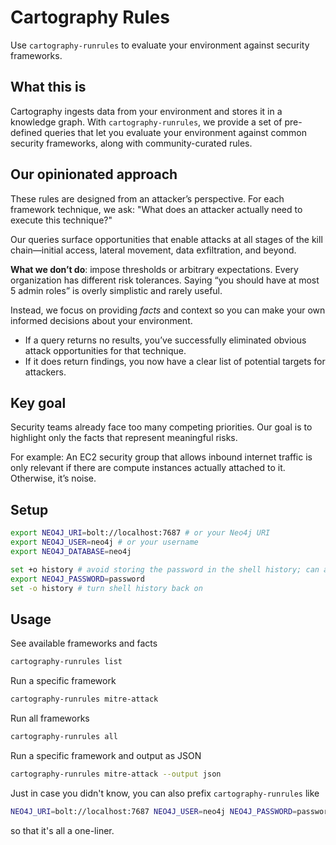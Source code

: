 # Cartography Rules

Use `cartography-runrules` to evaluate your environment against security frameworks.

## What this is

Cartography ingests data from your environment and stores it in a knowledge graph. With `cartography-runrules`, we provide a set of pre-defined queries that let you evaluate your environment against common security frameworks, along with community-curated rules.


## Our opinionated approach

These rules are designed from an attacker’s perspective. For each framework technique, we ask: "What does an attacker actually need to execute this technique?"

Our queries surface opportunities that enable attacks at all stages of the kill chain—initial access, lateral movement, data exfiltration, and beyond.

**What we don’t do**: impose thresholds or arbitrary expectations.
Every organization has different risk tolerances. Saying “you should have at most 5 admin roles” is overly simplistic and rarely useful.

Instead, we focus on providing _facts_ and context so you can make your own informed decisions about your environment.
- If a query returns no results, you’ve successfully eliminated obvious attack opportunities for that technique.
- If it does return findings, you now have a clear list of potential targets for attackers.


## Key goal

Security teams already face too many competing priorities. Our goal is to highlight only the facts that represent meaningful risks.

For example:
An EC2 security group that allows inbound internet traffic is only relevant if there are compute instances actually attached to it. Otherwise, it’s noise.

## Setup

```bash
export NEO4J_URI=bolt://localhost:7687 # or your Neo4j URI
export NEO4J_USER=neo4j # or your username
export NEO4J_DATABASE=neo4j

set +o history # avoid storing the password in the shell history; can also use something like 1password CLI.
export NEO4J_PASSWORD=password
set -o history # turn shell history back on
```

## Usage

See available frameworks and facts
```bash
cartography-runrules list
```

Run a specific framework
```bash
cartography-runrules mitre-attack
```

Run all frameworks
```bash
cartography-runrules all
```

Run a specific framework and output as JSON
```bash
cartography-runrules mitre-attack --output json
```

Just in case you didn't know, you can also prefix `cartography-runrules` like

```bash
NEO4J_URI=bolt://localhost:7687 NEO4J_USER=neo4j NEO4J_PASSWORD=password NEO4J_DATABASE=neo4j cartography-runrules all
```

so that it's all a one-liner.
